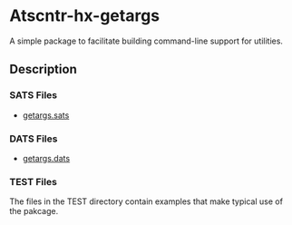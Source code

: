 # Atscntr-hx-getargs

A simple package to facilitate building command-line support for
utilities.

## Description

### SATS Files

* [getargs.sats](https://github.com/githwxi/ATS-Postiats/tree/master/contrib/atscntrb-hx-getargs/SATS/getargs.sats)
    
### DATS Files

* [getargs.dats](https://github.com/githwxi/ATS-Postiats/tree/master/contrib/atscntrb-hx-getargs/DATS/getargs.dats)

### TEST Files

The files in the TEST directory contain examples that make typical use
of the pakcage.



